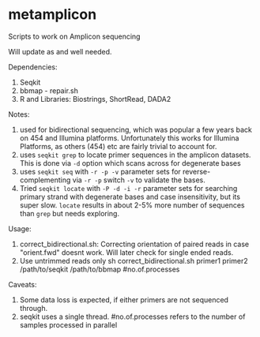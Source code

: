 # metamplicon
Scripts to work on Amplicon sequencing

Will update as and well needed.

Dependencies:
1. Seqkit
2. bbmap - repair.sh
3. R and Libraries: Biostrings, ShortRead, DADA2

Notes:
1. used for bidirectional sequencing, which was popular a few years back on 454 and Illumina platforms. Unfortunately this works for Illumina Platforms, as others (454) etc are fairly trivial to account for.
2. uses `seqkit grep` to locate primer sequences in the amplicon datasets. This is done via `-d` option which scans across for degenerate bases
3. uses `seqkit seq` with `-r -p -v` parameter sets for reverse-complementing via `-r -p` switch `-v` to validate the bases.
4. Tried `seqkit locate` with `-P -d -i -r` parameter sets for searching primary strand with degenerate bases and case insensitivity, but its super slow. `locate` results in about 2-5% more number of sequences than `grep` but needs exploring. 

Usage: 
1. correct_bidirectional.sh: Correcting orientation of paired reads in case "orient.fwd" doesnt work. Will later check for single ended reads.
2. Use untrimmed reads only
sh correct_bidirectional.sh primer1 primer2 /path/to/seqkit /path/to/bbmap #no.of.processes

Caveats: 
1. Some data loss is expected, if either primers are not sequenced through.
2. seqkit uses a single thread. #no.of.processes refers to the number of samples processed in parallel
